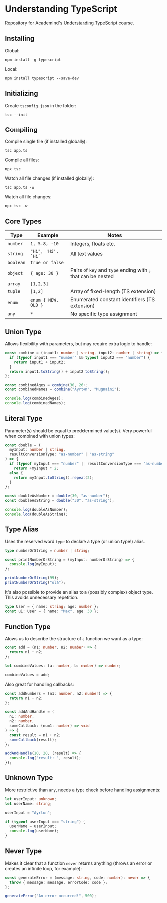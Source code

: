 # Understanding TypeScript

Repository for Academind's [Understanding TypeScript](https://www.udemy.com/course/understanding-typescript) course.

## Installing

Global:

```
npm install -g typescript
```

Local:

```
npm install typescript --save-dev
```

## Initializing

Create `tsconfig.json` in the folder:

```
tsc --init
```

## Compiling

Compile single file (if installed globally):

```
tsc app.ts
```

Compile all files:

```
npx tsc
```

Watch all file changes (if installed globally):

```
tsc app.ts -w
```

Watch all file changes:

```
npx tsc -w
```

## Core Types

| Type      | Example                | Notes                                                        |
| --------- | ---------------------- | ------------------------------------------------------------ |
| `number`  | `1, 5.8, -10`          | Integers, floats etc.                                        |
| `string`  | `` "Hi", 'Hi', `Hi` `` | All text values                                              |
| `boolean` | `true or false`        |
| `object`  | `{ age: 30 }`          | Pairs of `key` and `type` ending with `;` that can be nested |
| `array`   | `[1,2,3]`              |
| `tuple`   | `[1,2]`                | Array of fixed-length (TS extension)                         |
| `enum`    | `enum { NEW, OLD }`    | Enumerated constant identifiers (TS extension)               |
| `any`     | `*`                    | No specific type assignment                                  |

## Union Type

Allows flexibility with parameters, but may require extra logic to handle:

```typescript
const combine = (input1: number | string, input2: number | string) => {
  if (typeof input1 === "number" && typeof input2 === "number") {
    return input1 + input2;
  }
  return input1.toString() + input2.toString();
};

const combinedAges = combine(30, 26);
const combinedNames = combine("Ayrton", "Mugnaini");

console.log(combinedAges);
console.log(combinedNames);
```

## Literal Type

Parameter(s) should be equal to predetermined value(s). Very powerful when combined with union types:

```typescript
const double = (
  myInput: number | string,
  resultConversionType: "as-number" | "as-string"
) => {
  if (typeof myInput === "number" || resultConversionType === "as-number")
    return +myInput * 2;
  else {
    return myInput.toString().repeat(2);
  }
};

const doubleAsNumber = double(30, "as-number");
const doubleAsString = double("30", "as-string");

console.log(doubleAsNumber);
console.log(doubleAsString);
```

## Type Alias

Uses the reserved word `type` to declare a type (or union type!) alias.

```typescript
type numberOrString = number | string;

const printNumberOrString = (myInput: numberOrString) => {
  console.log(myInput);
};

printNumberOrString(99);
printNumberOrString("olá");
```

It's also possible to provide an alias to a (possibly complex) object type. This avoids unnecessary repetition.

```typescript
type User = { name: string; age: number };
const u1: User = { name: "Max", age: 30 };
```

## Function Type

Alows us to describe the structure of a function we want as a type:

```typescript
const add = (n1: number, n2: number) => {
  return n1 + n2;
};

let combineValues: (a: number, b: number) => number;

combineValues = add;
```

Also great for handling callbacks:

```typescript
const addNumbers = (n1: number, n2: number) => {
  return n1 + n2;
};

const addAndHandle = (
  n1: number,
  n2: number,
  someCallback: (num1: number) => void
) => {
  const result = n1 + n2;
  someCallback(result);
};

addAndHandle(10, 20, (result) => {
  console.log("result: ", result);
});
```

## Unknown Type

More restrictive than `any`, needs a type check before handling assignments:

```typescript
let userInput: unknown;
let userName: string;

userInput = "Ayrton";

if (typeof userInput === "string") {
  userName = userInput;
  console.log(userName);
}
```

## Never Type

Makes it clear that a function `never` returns anything (throws an error or creates an infinite loop, for example):

```typescript
const generateError = (message: string, code: number): never => {
  throw { message: message, errorCode: code };
};

generateError("An error occurred!", 500);
```
